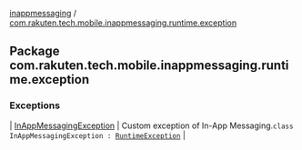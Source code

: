 [inappmessaging](../index.md) / [com.rakuten.tech.mobile.inappmessaging.runtime.exception](./index.md)

## Package com.rakuten.tech.mobile.inappmessaging.runtime.exception

### Exceptions

| [InAppMessagingException](-in-app-messaging-exception/index.md) | Custom exception of In-App Messaging.`class InAppMessagingException : `[`RuntimeException`](https://docs.oracle.com/javase/6/docs/api/java/lang/RuntimeException.html) |

